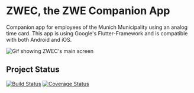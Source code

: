 # ZWEC, the ZWE Companion App
Companion app for employees of the Munich Municipality using an analog time card. This app is using Google's Flutter-Framework and is compatible with both Android and iOS.

![Gif showing ZWEC's main screen](./docs/zwec1.gif)
## Project Status
[![Build Status](https://travis-ci.org/hmkrivoj/zwe_companion.svg?branch=master)](https://travis-ci.org/hmkrivoj/zwe_companion)
[![Coverage Status](https://coveralls.io/repos/github/hmkrivoj/zwe_companion/badge.svg?branch=master)](https://coveralls.io/github/hmkrivoj/zwe_companion?branch=master)
